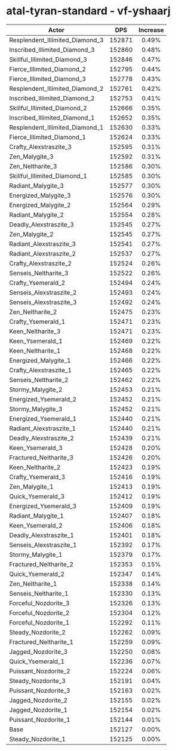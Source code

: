 # atal-tyran-standard - vf-yshaarj
| Actor | DPS | Increase |
|---|:---:|:---:|
|Resplendent_Illimited_Diamond_3|152871|0.49%|
|Inscribed_Illimited_Diamond_3|152860|0.48%|
|Skillful_Illimited_Diamond_3|152846|0.47%|
|Fierce_Illimited_Diamond_2|152795|0.44%|
|Fierce_Illimited_Diamond_3|152778|0.43%|
|Resplendent_Illimited_Diamond_2|152761|0.42%|
|Inscribed_Illimited_Diamond_2|152753|0.41%|
|Skillful_Illimited_Diamond_2|152666|0.35%|
|Inscribed_Illimited_Diamond_1|152652|0.35%|
|Resplendent_Illimited_Diamond_1|152630|0.33%|
|Fierce_Illimited_Diamond_1|152624|0.33%|
|Crafty_Alexstraszite_3|152595|0.31%|
|Zen_Malygite_3|152592|0.31%|
|Zen_Neltharite_3|152586|0.30%|
|Skillful_Illimited_Diamond_1|152585|0.30%|
|Radiant_Malygite_3|152577|0.30%|
|Energized_Malygite_3|152576|0.30%|
|Energized_Malygite_2|152564|0.29%|
|Radiant_Malygite_2|152554|0.28%|
|Deadly_Alexstraszite_3|152545|0.27%|
|Zen_Malygite_2|152545|0.27%|
|Radiant_Alexstraszite_3|152541|0.27%|
|Radiant_Alexstraszite_2|152537|0.27%|
|Crafty_Alexstraszite_2|152524|0.26%|
|Senseis_Neltharite_3|152522|0.26%|
|Crafty_Ysemerald_2|152494|0.24%|
|Senseis_Alexstraszite_2|152493|0.24%|
|Senseis_Alexstraszite_3|152492|0.24%|
|Zen_Neltharite_2|152475|0.23%|
|Crafty_Ysemerald_1|152471|0.23%|
|Keen_Neltharite_3|152471|0.23%|
|Keen_Ysemerald_1|152469|0.22%|
|Keen_Neltharite_1|152468|0.22%|
|Energized_Malygite_1|152466|0.22%|
|Crafty_Alexstraszite_1|152465|0.22%|
|Senseis_Neltharite_2|152462|0.22%|
|Stormy_Malygite_2|152453|0.21%|
|Energized_Ysemerald_2|152452|0.21%|
|Stormy_Malygite_3|152452|0.21%|
|Energized_Ysemerald_1|152440|0.21%|
|Radiant_Alexstraszite_1|152440|0.21%|
|Deadly_Alexstraszite_2|152439|0.21%|
|Keen_Ysemerald_3|152428|0.20%|
|Fractured_Neltharite_3|152426|0.20%|
|Keen_Neltharite_2|152423|0.19%|
|Crafty_Ysemerald_3|152416|0.19%|
|Zen_Malygite_1|152413|0.19%|
|Quick_Ysemerald_3|152412|0.19%|
|Energized_Ysemerald_3|152409|0.19%|
|Radiant_Malygite_1|152407|0.18%|
|Keen_Ysemerald_2|152406|0.18%|
|Deadly_Alexstraszite_1|152401|0.18%|
|Senseis_Alexstraszite_1|152392|0.17%|
|Stormy_Malygite_1|152379|0.17%|
|Fractured_Neltharite_2|152353|0.15%|
|Quick_Ysemerald_2|152347|0.14%|
|Zen_Neltharite_1|152338|0.14%|
|Senseis_Neltharite_1|152330|0.13%|
|Forceful_Nozdorite_3|152326|0.13%|
|Forceful_Nozdorite_2|152304|0.12%|
|Forceful_Nozdorite_1|152292|0.11%|
|Steady_Nozdorite_2|152262|0.09%|
|Fractured_Neltharite_1|152259|0.09%|
|Jagged_Nozdorite_3|152250|0.08%|
|Quick_Ysemerald_1|152236|0.07%|
|Puissant_Nozdorite_2|152224|0.06%|
|Steady_Nozdorite_3|152191|0.04%|
|Puissant_Nozdorite_3|152163|0.02%|
|Jagged_Nozdorite_2|152155|0.02%|
|Jagged_Nozdorite_1|152154|0.02%|
|Puissant_Nozdorite_1|152144|0.01%|
|Base|152127|0.00%|
|Steady_Nozdorite_1|152125|0.00%|
